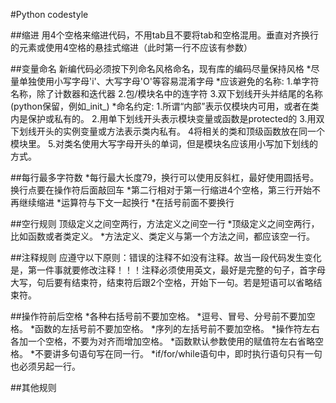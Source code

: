 #Python codestyle

##缩进
    用4个空格来缩进代码，不用tab且不要将tab和空格混用。垂直对齐换行的元素或使用4空格的悬挂式缩进（此时第一行不应该有参数）

##变量命名
    新编代码必须按下列命名风格命名，现有库的编码尽量保持风格
    *尽量单独使用小写字母'i'、大写字母'O'等容易混淆字母
    *应该避免的名称: 1.单字符名称，除了计数器和迭代器
                    2.包/模块名中的连字符
                    3.双下划线开头并结尾的名称(python保留，例如_init_)
    *命名约定: 1.所谓“内部”表示仅模块内可用，或者在类内是保护或私有的。
              2.用单下划线开头表示模块变量或函数是protected的
              3.用双下划线开头的实例变量或方法表示类内私有。
              4将相关的类和顶级函数放在同一个模块里。
              5.对类名使用大写字母开头的单词，但是模块名应该用小写加下划线的方式。

##每行最多字符数
    *每行最大长度79，换行可以使用反斜杠，最好使用圆括号。换行点要在操作符后面敲回车
    *第二行相对于第一行缩进4个空格，第三行开始不再继续缩进
    *运算符与下文一起换行
    *在括号前面不要换行

##空行规则
    顶级定义之间空两行，方法定义之间空一行
    *顶级定义之间空两行，比如函数或者类定义。
    *方法定义、类定义与第一个方法之间，都应该空一行。

##注释规则
    应遵守以下原则：错误的注释不如没有注释。故当一段代码发生变化是，第一件事就要修改注释！！！注释必须使用英文，最好是完整的句子，首字母大写，句后要有结束符，结束符后跟2个空格，开始下一句。若是短语可以省略结束符。

##操作符前后空格
    *各种右括号前不要加空格。
    *逗号、冒号、分号前不要加空格。
    *函数的左括号前不要加空格。
    *序列的左括号前不要加空格。
    *操作符左右各加一个空格，不要为对齐而增加空格。
    *函数默认参数使用的赋值符左右省略空格。
    *不要讲多句语句写在同一行。
    *if/for/while语句中，即时执行语句只有一句也必须另起一行。

##其他规则